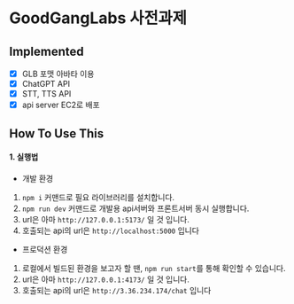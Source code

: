# GoodGangLabs 사전과제

## Implemented

- [x] GLB 포맷 아바타 이용
- [x] ChatGPT API
- [x] STT, TTS API
- [x] api server EC2로 배포

## How To Use This

#### 1. 실행법
- 개발 환경
1. ```npm i``` 커맨드로 필요 라이브러리를 설치합니다.
2. ```npm run dev``` 커맨드로 개발용 api서버와 프론트서버 동시 실행합니다.
3. url은 아마 ```http://127.0.0.1:5173/``` 일 것 입니다.
4. 호출되는 api의 url은 ```http://localhost:5000``` 입니다

- 프로덕션 환경
1. 로컬에서 빌드된 환경을 보고자 할 땐, ```npm run start```를 통해 확인할 수 있습니다.
2. url은 아마 ```http://127.0.0.1:4173/``` 일 것 입니다.
3. 호출되는 api의 url은 ```http://3.36.234.174/chat``` 입니다

